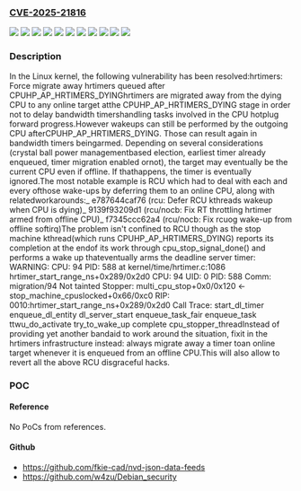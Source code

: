 ### [CVE-2025-21816](https://cve.mitre.org/cgi-bin/cvename.cgi?name=CVE-2025-21816)
![](https://img.shields.io/static/v1?label=Product&message=Linux&color=blue)
![](https://img.shields.io/static/v1?label=Version&message=&color=brightgreen)
![](https://img.shields.io/static/v1?label=Version&message=53f408cad05bb987af860af22f4151e5a18e6ee8%20&color=brightgreen)
![](https://img.shields.io/static/v1?label=Version&message=54d0d83a53508d687fd4a225f8aa1f18559562d0%20&color=brightgreen)
![](https://img.shields.io/static/v1?label=Version&message=5c0930ccaad5a74d74e8b18b648c5eb21ed2fe94%20&color=brightgreen)
![](https://img.shields.io/static/v1?label=Version&message=6.7%20&color=brightgreen)
![](https://img.shields.io/static/v1?label=Version&message=6fcbcc6c8e52650749692c7613cbe71bf601670d%20&color=brightgreen)
![](https://img.shields.io/static/v1?label=Version&message=75b5016ce325f1ef9c63e5398a1064cf8a7a7354%20&color=brightgreen)
![](https://img.shields.io/static/v1?label=Version&message=7f4c89400d2997939f6971c7981cc780a219e36b%20&color=brightgreen)
![](https://img.shields.io/static/v1?label=Version&message=9a2fc41acb69dd4e2a58d0c04346c3333c2341fc%20&color=brightgreen)
![](https://img.shields.io/static/v1?label=Vulnerability&message=n%2Fa&color=blue)

### Description

In the Linux kernel, the following vulnerability has been resolved:hrtimers: Force migrate away hrtimers queued after CPUHP_AP_HRTIMERS_DYINGhrtimers are migrated away from the dying CPU to any online target atthe CPUHP_AP_HRTIMERS_DYING stage in order not to delay bandwidth timershandling tasks involved in the CPU hotplug forward progress.However wakeups can still be performed by the outgoing CPU afterCPUHP_AP_HRTIMERS_DYING. Those can result again in bandwidth timers beingarmed. Depending on several considerations (crystal ball power managementbased election, earliest timer already enqueued, timer migration enabled ornot), the target may eventually be the current CPU even if offline. If thathappens, the timer is eventually ignored.The most notable example is RCU which had to deal with each and every ofthose wake-ups by deferring them to an online CPU, along with relatedworkarounds:_ e787644caf76 (rcu: Defer RCU kthreads wakeup when CPU is dying)_ 9139f93209d1 (rcu/nocb: Fix RT throttling hrtimer armed from offline CPU)_ f7345ccc62a4 (rcu/nocb: Fix rcuog wake-up from offline softirq)The problem isn't confined to RCU though as the stop machine kthread(which runs CPUHP_AP_HRTIMERS_DYING) reports its completion at the endof its work through cpu_stop_signal_done() and performs a wake up thateventually arms the deadline server timer:   WARNING: CPU: 94 PID: 588 at kernel/time/hrtimer.c:1086 hrtimer_start_range_ns+0x289/0x2d0   CPU: 94 UID: 0 PID: 588 Comm: migration/94 Not tainted   Stopper: multi_cpu_stop+0x0/0x120 <- stop_machine_cpuslocked+0x66/0xc0   RIP: 0010:hrtimer_start_range_ns+0x289/0x2d0   Call Trace:   <TASK>     start_dl_timer     enqueue_dl_entity     dl_server_start     enqueue_task_fair     enqueue_task     ttwu_do_activate     try_to_wake_up     complete     cpu_stopper_threadInstead of providing yet another bandaid to work around the situation, fixit in the hrtimers infrastructure instead: always migrate away a timer toan online target whenever it is enqueued from an offline CPU.This will also allow to revert all the above RCU disgraceful hacks.

### POC

#### Reference
No PoCs from references.

#### Github
- https://github.com/fkie-cad/nvd-json-data-feeds
- https://github.com/w4zu/Debian_security

